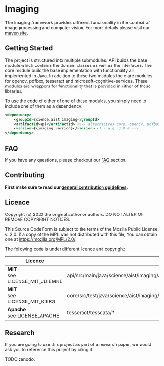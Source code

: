 # Imaging

The imaging framework provides different functionality in the context of image processing and computer vision. For more
details please visit our [maven site](https://fhooeaist.github.io/imaging/index.html).

## Getting Started

The project is structured into multiple submodules. API builds the base module which contains the domain classes as well
as the interfaces. The core module build the base implementation with functionality all implemented in Java. In addition
to these two modules there are modules for opencv, pdfbox, tesseract and microsoft-cognitive-services. These modules are
wrappers for functionality that is provided in either of these libraries.

To use the code of either of one of these modules, you simply need to include one of them as a dependency:

```xml
<dependency>
    <groupId>science.aist.imaging</groupId>
    <artifactId>api</artifactId> <!-- alternatives core, opencv, pdfbox, tesseract, microsoft-cognitive-services -->
    <version>${imaging.version}</version> <!-- e.g. 1.0.0 -->
</dependency>
```

## FAQ

If you have any questions, please checkout our [FAQ](https://fhooeaist.github.io/imaging/faq.html) section.

## Contributing

**First make sure to read our [general contribution guidelines](https://fhooeaist.github.io/CONTRIBUTING.html).**

## Licence

Copyright (c) 2020 the original author or authors.
DO NOT ALTER OR REMOVE COPYRIGHT NOTICES.

This Source Code Form is subject to the terms of the Mozilla Public
License, v. 2.0. If a copy of the MPL was not distributed with this
file, You can obtain one at https://mozilla.org/MPL/2.0/.

The following code is under different licence and copyright:

| Licence | Filepaths |
|-|-|
| **MIT**<br>see LICENSE_MIT_JDIEMKE | api/src/main/java/science/aist/imaging/api/domain/twodimensional/JavaTriangle2D |
| **MIT**<br>see LICENSE_MIT_KIERS | core/src/test/java/science/aist/imaging/service/core/pointprocessing/GrahamConvexHull |
| **Apache**<br> see LICENSE_APACHE | tesseract/tessdata/* |

## Research

If you are going to use this project as part of a research paper, we would ask you to reference this project by citing
it.

TODO zenodo.